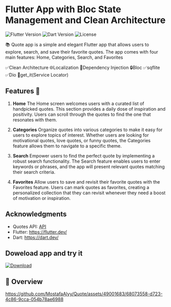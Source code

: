 # Flutter App with Bloc State Management and Clean Architecture
 ![Flutter Version](https://img.shields.io/badge/Flutter-3.7.0-00897B?logo=flutter) 
 ![Dart Version](https://img.shields.io/badge/Dart-3.5.0-0175C2?logo=dart)
 ![License](https://img.shields.io/badge/License-MIT-blue.svg)




📚 Quote app is a simple and elegant Flutter app that allows users to explore, search, and save their favorite quotes. The app comes with four main features: Home, Categories, Search, and Favorites 

✅Clean Architecture
🌐Localization
🔧Dependency Injection
🔒Bloc
✅sqflite
✅Dio
🧩get_it(Service Locator)

## Features 🎯
1. **Home**
The Home screen welcomes users with a curated list of handpicked quotes. This section provides a daily dose of inspiration and positivity. Users can scroll through the quotes to find the one that resonates with them.

2. **Categories**
Organize quotes into various categories to make it easy for users to explore topics of interest. Whether users are looking for motivational quotes, love quotes, or funny quotes, the Categories feature allows them to navigate to a specific theme.

3. **Search**
Empower users to find the perfect quote by implementing a robust search functionality. The Search feature enables users to enter keywords or phrases, and the app will present relevant quotes matching their search criteria.

4. **Favorites**
Allow users to save and revisit their favorite quotes with the Favorites feature. Users can mark quotes as favorites, creating a personalized collection that they can revisit whenever they need a boost of motivation or inspiration.


## Acknowledgments

- Quotes API: [API](https://github.com/lukePeavey/quotable)
- Flutter: https://flutter.dev/
- Dart: https://dart.dev/
  
## Doweload app and try it 

[![Download](https://upload.wikimedia.org/wikipedia/commons/1/11/Download_apk.png)](https://drive.google.com/file/d/10vueFM40Uc981wrgr-VycbvexDLAcXC9/view?usp=drive_link)

## 📘 Overview
https://github.com/MostafaAlyy/Quote/assets/49001683/68073558-d723-4c86-9cca-054b78ae6988



